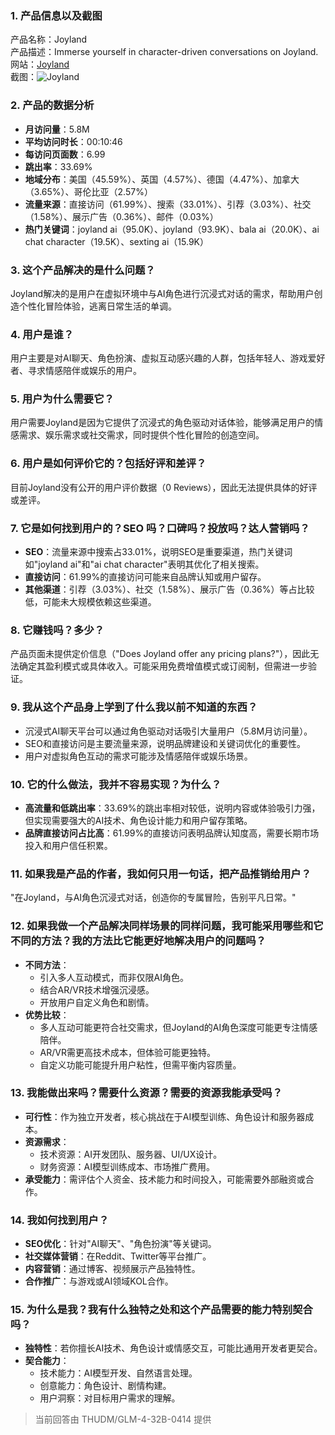 
### 1. 产品信息以及截图  
产品名称：Joyland  
产品描述：Immerse yourself in character-driven conversations on Joyland.  
网站：[Joyland](https://joyland.ai)  
截图：![Joyland](https://cdn-images.toolify.ai/170349959663340439.jpg)  

### 2. 产品的数据分析  
- **月访问量**：5.8M  
- **平均访问时长**：00:10:46  
- **每访问页面数**：6.99  
- **跳出率**：33.69%  
- **地域分布**：美国（45.59%）、英国（4.57%）、德国（4.47%）、加拿大（3.65%）、哥伦比亚（2.57%）  
- **流量来源**：直接访问（61.99%）、搜索（33.01%）、引荐（3.03%）、社交（1.58%）、展示广告（0.36%）、邮件（0.03%）  
- **热门关键词**：joyland ai（95.0K）、joyland（93.9K）、bala ai（20.0K）、ai chat character（19.5K）、sexting ai（15.9K）  

### 3. 这个产品解决的是什么问题？  
Joyland解决的是用户在虚拟环境中与AI角色进行沉浸式对话的需求，帮助用户创造个性化冒险体验，逃离日常生活的单调。  

### 4. 用户是谁？  
用户主要是对AI聊天、角色扮演、虚拟互动感兴趣的人群，包括年轻人、游戏爱好者、寻求情感陪伴或娱乐的用户。  

### 5. 用户为什么需要它？  
用户需要Joyland是因为它提供了沉浸式的角色驱动对话体验，能够满足用户的情感需求、娱乐需求或社交需求，同时提供个性化冒险的创造空间。  

### 6. 用户是如何评价它的？包括好评和差评？  
目前Joyland没有公开的用户评价数据（0 Reviews），因此无法提供具体的好评或差评。  

### 7. 它是如何找到用户的？SEO 吗？口碑吗？投放吗？达人营销吗？  
- **SEO**：流量来源中搜索占33.01%，说明SEO是重要渠道，热门关键词如"joyland ai"和"ai chat character"表明其优化了相关搜索。  
- **直接访问**：61.99%的直接访问可能来自品牌认知或用户留存。  
- **其他渠道**：引荐（3.03%）、社交（1.58%）、展示广告（0.36%）等占比较低，可能未大规模依赖这些渠道。  

### 8. 它赚钱吗？多少？  
产品页面未提供定价信息（"Does Joyland offer any pricing plans?"），因此无法确定其盈利模式或具体收入。可能采用免费增值模式或订阅制，但需进一步验证。  

### 9. 我从这个产品身上学到了什么我以前不知道的东西？  
- 沉浸式AI聊天平台可以通过角色驱动对话吸引大量用户（5.8M月访问量）。  
- SEO和直接访问是主要流量来源，说明品牌建设和关键词优化的重要性。  
- 用户对虚拟角色互动的需求可能涉及情感陪伴或娱乐场景。  

### 10. 它的什么做法，我并不容易实现？为什么？  
- **高流量和低跳出率**：33.69%的跳出率相对较低，说明内容或体验吸引力强，但实现需要强大的AI技术、角色设计能力和用户留存策略。  
- **品牌直接访问占比高**：61.99%的直接访问表明品牌认知度高，需要长期市场投入和用户信任积累。  

### 11. 如果我是产品的作者，我如何只用一句话，把产品推销给用户？  
"在Joyland，与AI角色沉浸式对话，创造你的专属冒险，告别平凡日常。"  

### 12. 如果我做一个产品解决同样场景的同样问题，我可能采用哪些和它不同的方法？我的方法比它能更好地解决用户的问题吗？  
- **不同方法**：  
  - 引入多人互动模式，而非仅限AI角色。  
  - 结合AR/VR技术增强沉浸感。  
  - 开放用户自定义角色和剧情。  
- **优势比较**：  
  - 多人互动可能更符合社交需求，但Joyland的AI角色深度可能更专注情感陪伴。  
  - AR/VR需更高技术成本，但体验可能更独特。  
  - 自定义功能可能提升用户粘性，但需平衡内容质量。  

### 13. 我能做出来吗？需要什么资源？需要的资源我能承受吗？  
- **可行性**：作为独立开发者，核心挑战在于AI模型训练、角色设计和服务器成本。  
- **资源需求**：  
  - 技术资源：AI开发团队、服务器、UI/UX设计。  
  - 财务资源：AI模型训练成本、市场推广费用。  
- **承受能力**：需评估个人资金、技术能力和时间投入，可能需要外部融资或合作。  

### 14. 我如何找到用户？  
- **SEO优化**：针对"AI聊天"、"角色扮演"等关键词。  
- **社交媒体营销**：在Reddit、Twitter等平台推广。  
- **内容营销**：通过博客、视频展示产品独特性。  
- **合作推广**：与游戏或AI领域KOL合作。  

### 15. 为什么是我？我有什么独特之处和这个产品需要的能力特别契合吗？  
- **独特性**：若你擅长AI技术、角色设计或情感交互，可能比通用开发者更契合。  
- **契合能力**：  
  - 技术能力：AI模型开发、自然语言处理。  
  - 创意能力：角色设计、剧情构建。  
  - 用户洞察：对目标用户需求的理解。  

> 当前回答由 THUDM/GLM-4-32B-0414 提供